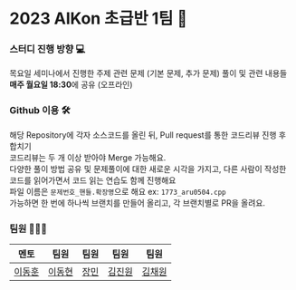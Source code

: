 # 2023 AlKon 초급반 1팀 🎈

### 스터디 진행 방향 💻
목요일 세미나에서 진행한 주제 관련 문제 (기본 문제, 추가 문제) 풀이 및 관련 내용들 **매주 월요일 18:30**에 공유 (오프라인)

### Github 이용 🛠
해당 Repository에 각자 소스코드를 올린 뒤, Pull request를 통한 코드리뷰 진행 후 합치기  
코드리뷰는 두 개 이상 받아야 Merge 가능해요.  
다양한 풀이 방법 공유 및 문제풀이에 대한 새로운 시각을 가지고, 다른 사람이 작성한 코드를 읽어가면서 코드 읽는 연습도 함께 진행해요  
파일 이름은 `문제번호_핸들.확장명`으로 해요 ex: `1773_aru0504.cpp`  
가능하면 한 번에 하나씩 브랜치를 만들어 올리고, 각 브랜치별로 PR을 올려요.

### 팀원 👩‍👦‍👦
|멘토|팀원|팀원|팀원|팀원|
| :-: | :-: | :-: | :-: | :-: |
|[이동훈](https://github.com/donghoony)|[이동현](https://github.com/dhlee_0101)|[장민](https://github.com/research-mini)|[김진원](https://github.com/jinwon0988)|[김채원](https://github.com/0dimen)|
